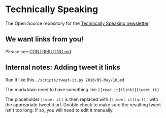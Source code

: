 # Technically Speaking

The Open Source repository for the [Technically Speaking newsletter](http://www.techspeak.email/).

## We want links from you!

Please see [CONTRIBUTING.md](CONTRIBUTING.md).

## Internal notes: Adding tweet it links

Run it like this
`./scripts/tweet-it.py 2016/05-May/10.md`

The markdown need to have something like `[[read it](link)][tweet it]`

The placeholder `[tweet it]` is then replaced with `[[tweet it](url)]` with the appropriate tweet it url. Double check to make sure the resulting tweet isn't too long. If so, you will need to edit it manually.
